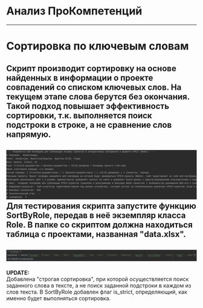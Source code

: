 # Анализ ПроКомпетенций
<hr></hr>     

**Сортировка по ключевым словам**       
=====================

Скрипт производит сортировку на основе найденных в информации о проекте совпадений со списком ключевых слов. 
На текущем этапе слова берутся без окончания. Такой подход повышает эффективность сортировки, т.к. выполняется поиск подстроки в строке, а не сравнение слов напрямую.
-----------------------------------
![Пример](README/sorting_example.png) 
Для тестирования скрипта запустите функцию SortByRole, передав в неё экземпляр класса Role. В папке со скриптом должна находиться таблица с проектами, названная "data.xlsx".
-----------------------------------
![Запуск](README/howtorun.png) 
-----------------------------------
**UPDATE:**  
Добавлена "строгая сортировка", при которой осуществляется поиск заданного слова в тексте, а не поиск заданной подстроки в каждом из слов текста.
В SortByRole добавлен флаг is_strict, определяющий, как именно будет выполняться сортировка.

